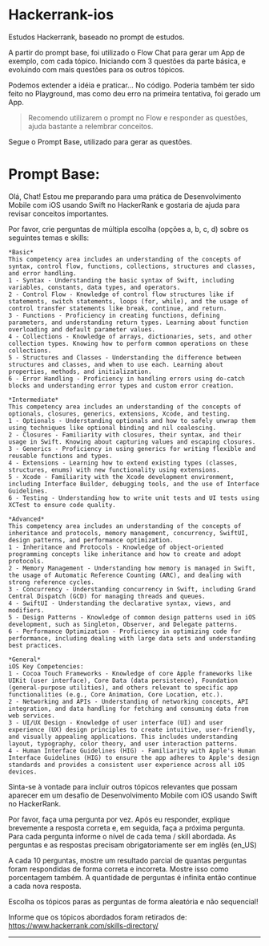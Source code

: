 # Hackerrank-ios
Estudos Hackerrank, baseado no prompt de estudos.

A partir do prompt base, foi utilizado o Flow Chat para gerar 
um App de exemplo, com cada tópico.
Iniciando com 3 questões da parte básica, e evoluindo com mais questões 
para os outros tópicos.

Podemos extender a idéia e praticar... No código.
Poderia também ter sido feito no Playground, mas como deu erro na
primeira tentativa, foi gerado um App. 

> Recomendo utilizarem o prompt no Flow e responder as questões, ajuda bastante a relembrar conceitos.

Segue o Prompt Base, utilizado para gerar as questões.

# Prompt Base:

Olá, Chat! Estou me preparando para uma prática de Desenvolvimento Mobile com iOS usando Swift no HackerRank e gostaria de ajuda para revisar conceitos importantes.

Por favor, crie perguntas de múltipla escolha (opções a, b, c, d) sobre os seguintes temas e skills:
```
*Basic*
This competency area includes an understanding of the concepts of syntax, control flow, functions, collections, structures and classes, and error handling.
1 - Syntax - Understanding the basic syntax of Swift, including variables, constants, data types, and operators.
2 - Control Flow - Knowledge of control flow structures like if statements, switch statements, loops (for, while), and the usage of control transfer statements like break, continue, and return.
3 - Functions - Proficiency in creating functions, defining parameters, and understanding return types. Learning about function overloading and default parameter values.
4 - Collections - Knowledge of arrays, dictionaries, sets, and other collection types. Knowing how to perform common operations on these collections.
5 - Structures and Classes - Understanding the difference between structures and classes, and when to use each. Learning about properties, methods, and initialization.
6 - Error Handling - Proficiency in handling errors using do-catch blocks and understanding error types and custom error creation.

*Intermediate*
This competency area includes an understanding of the concepts of optionals, closures, generics, extensions, Xcode, and testing.
1 - Optionals - Understanding optionals and how to safely unwrap them using techniques like optional binding and nil coalescing.
2 - Closures - Familiarity with closures, their syntax, and their usage in Swift. Knowing about capturing values and escaping closures.
3 - Generics - Proficiency in using generics for writing flexible and reusable functions and types.
4 - Extensions - Learning how to extend existing types (classes, structures, enums) with new functionality using extensions.
5 - Xcode - Familiarity with the Xcode development environment, including Interface Builder, debugging tools, and the use of Interface Guidelines.
6 - Testing - Understanding how to write unit tests and UI tests using XCTest to ensure code quality.

*Advanced*
This competency area includes an understanding of the concepts of inheritance and protocols, memory management, concurrency, SwiftUI, design patterns, and performance optimization.
1 - Inheritance and Protocols - Knowledge of object-oriented programming concepts like inheritance and how to create and adopt protocols.
2 - Memory Management - Understanding how memory is managed in Swift, the usage of Automatic Reference Counting (ARC), and dealing with strong reference cycles.
3 - Concurrency - Understanding concurrency in Swift, including Grand Central Dispatch (GCD) for managing threads and queues.
4 - SwiftUI - Understanding the declarative syntax, views, and modifiers.
5 - Design Patterns - Knowledge of common design patterns used in iOS development, such as Singleton, Observer, and Delegate patterns.
6 - Performance Optimization - Proficiency in optimizing code for performance, including dealing with large data sets and understanding best practices.

*General*
iOS Key Competencies:
1 - Cocoa Touch Frameworks - Knowledge of core Apple frameworks like UIKit (user interface), Core Data (data persistence), Foundation (general-purpose utilities), and others relevant to specific app functionalities (e.g., Core Animation, Core Location, etc.).
2 - Networking and APIs - Understanding of networking concepts, API integration, and data handling for fetching and consuming data from web services.
3 - UI/UX Design - Knowledge of user interface (UI) and user experience (UX) design principles to create intuitive, user-friendly, and visually appealing applications. This includes understanding layout, typography, color theory, and user interaction patterns.
4 - Human Interface Guidelines (HIG) - Familiarity with Apple's Human Interface Guidelines (HIG) to ensure the app adheres to Apple's design standards and provides a consistent user experience across all iOS devices.

```
Sinta-se à vontade para incluir outros tópicos relevantes que possam aparecer em um desafio de Desenvolvimento Mobile com iOS usando Swift no HackerRank.

Por favor, faça uma pergunta por vez. Após eu responder, explique brevemente a resposta correta e, em seguida, faça a próxima pergunta.  
Para cada pergunta informe o nível de cada tema / skill abordada.
As perguntas e as respostas precisam obrigatoriamente ser em inglês (en_US)

A cada 10 perguntas, mostre um resultado parcial de quantas perguntas foram respondidas de forma correta e incorreta. Mostre isso como porcentagem também.
A quantidade de perguntas é infinita então continue a cada nova resposta.

Escolha os tópicos paras as perguntas de forma aleatória e não sequencial!

Informe que os tópicos abordados foram retirados de:
https://www.hackerrank.com/skills-directory/

---

